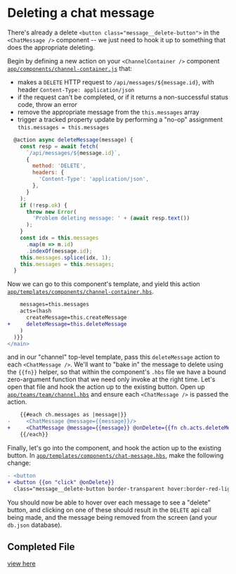 # Deleting a chat message

There's already a delete `<button class="message__delete-button">` in the `<ChatMessage />` component -- we just need to hook it up to something that does the appropriate deleting.

Begin by defining a new action on your `<ChannelContainer />` component [`app/components/channel-container.js`](../app/components/channel-container.js) that:

- makes a `DELETE` HTTP request to `/api/messages/${message.id}`, with header `Content-Type: application/json`
- if the request can't be completed, or if it returns a non-successful status code, throw an error
- remove the appropriate message from the `this.messages` array
- trigger a tracked property update by performing a "no-op" assignment `this.messages = this.messages`

```js
  @action async deleteMessage(message) {
    const resp = await fetch(
      `/api/messages/${message.id}`,
      {
        method: 'DELETE',
        headers: {
          'Content-Type': 'application/json',
        },
      }
    );
    if (!resp.ok) {
      throw new Error(
        'Problem deleting message: ' + (await resp.text())
      );
    }
    const idx = this.messages
      .map(m => m.id)
      .indexOf(message.id);
    this.messages.splice(idx, 1);
    this.messages = this.messages;
  }

```

Now we can go to this component's template, and yield this action [`app/templates/components/channel-container.hbs`](../app/templates/components/channel-container.hbs).

```diff
    messages=this.messages
    acts=(hash
      createMessage=this.createMessage
+     deleteMessage=this.deleteMessage
    )
  )}}
</main>

```

and in our "channel" top-level template, pass this `deleteMessage` action to each `<ChatMessage />`. We'll want to "bake in" the message to delete using the `{{fn}}` helper, so that within the component's `.hbs` file we have a bound zero-argument function that we need only invoke at the right time. Let's open that file and hook the action up to the existing button. Open up [`app/teams/team/channel.hbs`](../app/teams/team/channel.hbs) and ensure each `<ChatMessage />` is passed the action.

```diff
    {{#each ch.messages as |message|}}
-     <ChatMessage @message={{message}}/>
+     <ChatMessage @message={{message}} @onDelete={{fn ch.acts.deleteMessage message}}/>
    {{/each}}
```

Finally, let's go into the component, and hook the action up to the existing button. In [`app/templates/components/chat-message.hbs`](../app/templates/components/chat-message.hbs), make the following change:

```diff
- <button
+ <button {{on "click" @onDelete}}
  class="message__delete-button border-transparent hover:border-red-light show-on-hover hover:bg-red-lightest border-1 rounded mb-1 pl-3 pr-2 py-1"
```

You should now be able to hover over each message to see a "delete" button, and clicking on one of these should result in the `DELETE` api call being made, and the message being removed from the screen (and your `db.json` database).

## Completed File

[view here](https://github.com/mike-north/ember-octane-workshop/commit/a56d758d9bf9068efcbc58e3b655f654c2055be8)
